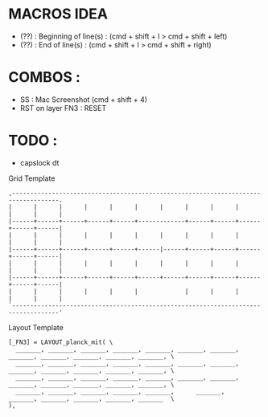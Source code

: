 # MACROS IDEA
- (??) : Beginning of line(s) : (cmd + shift + l > cmd + shift + left)
- (??) : End of line(s) : (cmd + shift + l > cmd + shift + right)

# COMBOS :
- SS : Mac Screenshot (cmd + shift + 4)
- RST on layer FN3 : RESET

# TODO :
- capslock dt

Grid Template
```
,-----------------------------------------------------------------------------------.
|      |      |      |      |      |      |      |      |      |      |      |      |
|------+------+------+------+------+-------------+------+------+------+------+------|
|      |      |      |      |      |      |      |      |      |      |      |      |
|------+------+------+------+------+------|------+------+------+------+------+------|
|      |      |      |      |      |      |      |      |      |      |      |      |
|------+------+------+------+------+------+------+------+------+------+------+------|
|      |      |      |      |      |             |      |      |      |      |      |
`-----------------------------------------------------------------------------------'
```

Layout Template
```
[_FN3] = LAYOUT_planck_mit( \
  _______, _______, _______, _______, _______, _______, _______, _______, _______, _______, _______, _______, \
  _______, _______, _______, _______, _______, _______, _______, _______, _______, _______, _______, _______, \
  _______, _______, _______, _______, _______, _______, _______, _______, _______, _______, _______, _______, \
  _______, _______, _______, _______, _______,      _______,     _______, _______, _______, _______, _______  \
),
```
